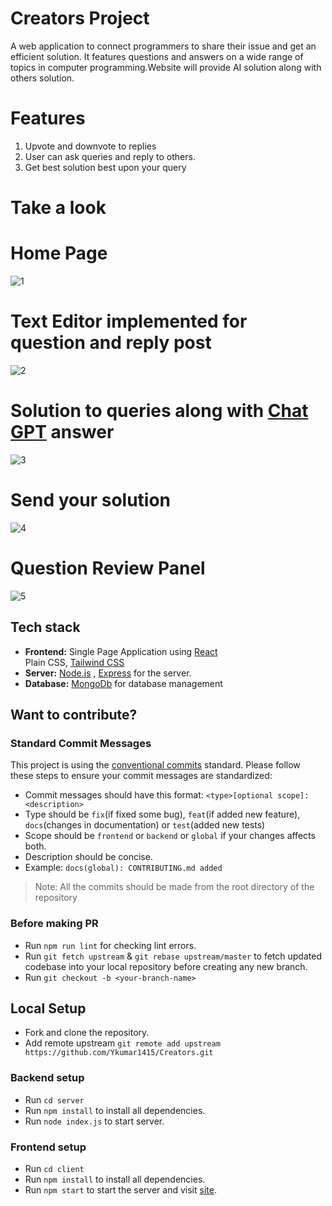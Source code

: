 # Creators Project
A web application to connect programmers to share their issue and get an efficient solution. It features questions and answers on a wide range of topics in computer programming.Website will provide AI solution along with others solution.

# Features
1. Upvote and downvote to replies<br/>
2. User can ask queries and reply to others.
3. Get best solution best upon your query 

# Take a look 
# Home Page
![1](https://user-images.githubusercontent.com/108869784/213903201-fb0eee2a-e121-4c16-ad8e-3a1319f373d4.png)

# Text Editor implemented for question and reply post
![2](https://user-images.githubusercontent.com/108869784/213903209-927e5eb8-0d93-4cf8-86d0-88aa25c8ee28.png)

# Solution to queries along with [Chat GPT](https://openai.com/blog/chatgpt/) answer
![3](https://user-images.githubusercontent.com/108869784/213903214-685b25f4-c924-4362-85fa-d7f91305024b.png)

# Send your solution 
![4](https://user-images.githubusercontent.com/108869784/213903220-6b1654be-0f30-496e-bee7-c769017582f3.png)

# Question Review Panel
![5](https://user-images.githubusercontent.com/108869784/213903222-fb74435c-f7bf-4d21-9463-767e5361eb31.png)

<!-- # Guidelines 
- [Tech stack](#Tech-stack)
- [Want to contribute](#Want-to-contribute)
- [Standard Commit Messages](#Standard-Commit-Messages)
- [Before making PR](#Before-making-PR)
- [Local Setup](#Local-Setup)
- [Backend setup](#Backend-setup)
- [Frontend setup](#Frontend-setup)
 -->
## Tech stack

- **Frontend:** Single Page Application using [React](https://reactjs.org/) <br/>Plain CSS, [Tailwind CSS](https://tailwindcss.com/)
- **Server:** [Node.js](https://nodejs.org/en/) , [Express](https://expressjs.com/) for the server.
- **Database:** [MongoDb](https://www.mongodb.com/) for database management
  <!-- - **PullRequest validation:** [Github Actions](https://github.com/features/actions) to do automated PR validation by running tests and linter -->
  <!-- - **Version Control and Hosting:** [Git](https://git-scm.com/) for Source Code Management and [Github](https://github.com) for hosting. -->

<!-- ## Prerequisites for Setup
Create an OAuth2 Client
1. Go to the [Google Cloud Platform Console](https://console.cloud.google.com/)
2. From the projects list, select a project or create a new one
3. If the APIs & services page isn't already open, open the console left side menu and select APIs & services
4. On the left, click Credentials
5. Click New Credentials, then select OAuth client ID
6. Select `Web application` in the Application type
7. Give a name to the application
8. In Authorized Javascript origins add `http://localhost:3000`
9. In Authorized redirect URIs add `http://localhost:3000/login/redirect`
10. Click on Create button
11. Note Client ID and Client Secret -->

## Want to contribute?

### Standard Commit Messages

This project is using the [conventional commits](https://www.conventionalcommits.org/en/v1.0.0-beta.2/) standard. Please follow these steps to ensure your
commit messages are standardized:

- Commit messages should have this format:
  `<type>[optional scope]: <description>`
- Type should be `fix`(if fixed some bug), `feat`(if added new feature), `docs`(changes in documentation) or `test`(added new tests)
- Scope should be `frontend` or `backend` or `global` if your changes affects both.
- Description should be concise.
- Example: `docs(global): CONTRIBUTING.md added`

> Note: All the commits should be made from the root directory of the repository
### Before making PR

- Run `npm run lint` for checking lint errors.
- Run `git fetch upstream` & `git rebase upstream/master` to fetch updated codebase into your local repository before creating any new branch.
- Run `git checkout -b <your-branch-name>`

## Local Setup

- Fork and clone the repository.
- Add remote upstream `git remote add upstream https://github.com/Ykumar1415/Creators.git`

### Backend setup

- Run `cd server`
- Run `npm install` to install all dependencies.
- Run `node index.js` to start server.

### Frontend setup

- Run `cd client`
- Run `npm install` to install all dependencies.
- Run `npm start` to start the server and visit [site](http://localhost:3000).
